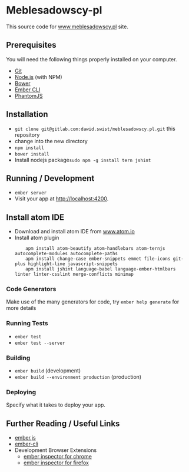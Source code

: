 # Meblesadowscy-pl

This source code for www.meblesadowscy.pl site.
## Prerequisites

You will need the following things properly installed on your computer.
* [Git](http://git-scm.com/)
* [Node.js](http://nodejs.org/) (with NPM)
* [Bower](http://bower.io/)
* [Ember CLI](http://www.ember-cli.com/)
* [PhantomJS](http://phantomjs.org/)

## Installation

* `git clone git@gitlab.com:dawid.swist/meblesadowscy.pl.git` this repository
* change into the new directory
* `npm install`
* `bower install`
* Install nodejs package`sudo npm -g install tern jshint`

## Running / Development

* `ember server`
* Visit your app at [http://localhost:4200](http://localhost:4200).

## Install atom IDE

* Download and install atom IDE from www.atom.io
* Install atom plugin 
    ```
        apm install atom-beautify atom-handlebars atom-ternjs autocomplete-modules autocomplete-paths 
        apm install change-case ember-snippets emmet file-icons git-plus highlight-line javascript-snippets 
        apm install jshint language-babel language-ember-htmlbars linter linter-csslint merge-conflicts minimap
    ```

### Code Generators

Make use of the many generators for code, try `ember help generate` for more details

### Running Tests

* `ember test`
* `ember test --server`

### Building

* `ember build` (development)
* `ember build --environment production` (production)

### Deploying

Specify what it takes to deploy your app.

## Further Reading / Useful Links

* [ember.js](http://emberjs.com/)
* [ember-cli](http://www.ember-cli.com/)
* Development Browser Extensions
  * [ember inspector for chrome](https://chrome.google.com/webstore/detail/ember-inspector/bmdblncegkenkacieihfhpjfppoconhi)
  * [ember inspector for firefox](https://addons.mozilla.org/en-US/firefox/addon/ember-inspector/)
